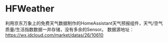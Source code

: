 # HFWeather
利用京东万象上的免费天气数据制作的HomeAssistant天气预报组件，天气/空气质量/生活指数数据一并存储，没有多余的Sensor。
数据源地址： https://wx.jdcloud.com/market/datas/26/10610
